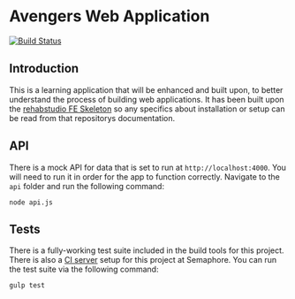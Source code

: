 # Avengers Web Application
[![Build Status](https://semaphoreapp.com/api/v1/projects/eddde0c2-684f-4a4d-a3e1-ffcfba4170fc/357938/badge.png)](https://semaphoreapp.com/antwan1986/avengers-web-application)

## Introduction
This is a learning application that will be enhanced and built upon, to better understand the process of building web applications. It has been built upon the [rehabstudio FE Skeleton](https://github.com/rehabstudio/fe-skeleton) so any specifics about installation or setup can be read from that repositorys documentation.

## API
There is a mock API for data that is set to run at `http://localhost:4000`. You will need to run it in order for the app to function correctly. Navigate to the `api` folder and run the following command:

```node api.js```

## Tests
There is a fully-working test suite included in the build tools for this project. There is also a [CI server](https://semaphoreapp.com/antwan1986/avengers-web-application) setup for this project at Semaphore. You can run the test suite via the following command:

```gulp test```